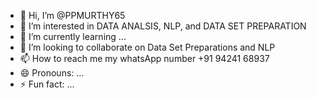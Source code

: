 - 👋 Hi, I’m @PPMURTHY65
- 👀 I’m interested in DATA ANALSIS, NLP, and DATA SET PREPARATION
- 🌱 I’m currently learning ...
- 💞️ I’m looking to collaborate on Data Set Preparations and NLP
-  📫 How to reach me my whatsApp number +91 94241 68937
- 😄 Pronouns: ...
- ⚡ Fun fact: ...

<!---
PPMURTHY65/PPMURTHY65 is a ✨ special ✨ repository because its `README.md` (this file) appears on your GitHub profile.
You can click the Preview link to take a look at your changes.
--->
